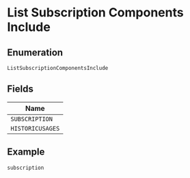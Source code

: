 
# List Subscription Components Include

## Enumeration

`ListSubscriptionComponentsInclude`

## Fields

| Name |
|  --- |
| `SUBSCRIPTION` |
| `HISTORICUSAGES` |

## Example

```
subscription
```

